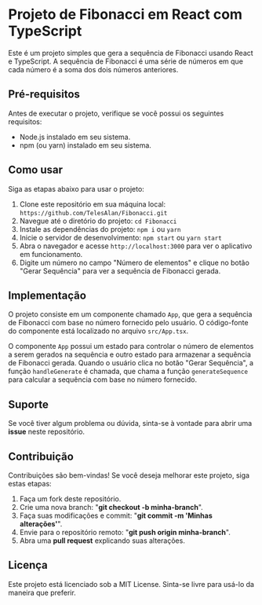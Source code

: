 
# Projeto  de  Fibonacci  em  React  com  TypeScript

Este é um  projeto  simples  que  gera  a  sequência  de  Fibonacci  usando  React  e  TypeScript. A  sequência  de  Fibonacci é uma  série  de  números  em  que  cada  número é a  soma  dos  dois  números  anteriores.

## Pré-requisitos

Antes  de  executar  o  projeto, verifique  se  você possui  os  seguintes  requisitos:

-  Node.js  instalado  em  seu  sistema. 
- npm (ou yarn) instalado  em  seu  sistema.

## Como usar

Siga  as  etapas  abaixo  para  usar  o  projeto:

1. Clone este repositório em sua máquina local:
`https://github.com/TelesAlan/Fibonacci.git`
2. Navegue até o diretório do projeto:
`cd Fibonacci`
3.  Instale as dependências do projeto:
`npm i` ou `yarn`  
4.  Inicie o servidor de desenvolvimento:
`npm start` ou `yarn start`
5. Abra o navegador e acesse `http://localhost:3000` para ver o aplicativo em funcionamento.
6.  Digite um número no campo "Número de elementos" e clique no botão "Gerar Sequência" para ver a sequência de Fibonacci gerada.

## Implementação

O projeto consiste em um componente chamado `App`, que gera a sequência de Fibonacci com base no número fornecido pelo usuário. O código-fonte do componente está localizado no arquivo `src/App.tsx`.

O componente `App` possui um estado para controlar o número de elementos a serem gerados na sequência e outro estado para armazenar a sequência de Fibonacci gerada. Quando o usuário clica no botão "Gerar Sequência", a função `handleGenerate` é chamada, que chama a função `generateSequence` para calcular a sequência com base no número fornecido.

## Suporte
Se você tiver algum problema ou dúvida, sinta-se à vontade para abrir uma **issue** neste repositório.

## Contribuição
Contribuições são bem-vindas! Se você deseja melhorar este projeto, siga estas etapas:

1. Faça um fork deste repositório.
2. Crie uma nova branch: "**git checkout -b minha-branch**".
3. Faça suas modificações e commit: "**git commit -m 'Minhas alterações'**".
4. Envie para o repositório remoto: "**git push origin minha-branch**".
5. Abra uma **pull request** explicando suas alterações.
## Licença
Este projeto está licenciado sob a MIT License. Sinta-se livre para usá-lo da maneira que preferir.
